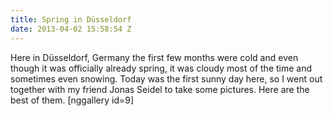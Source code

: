 ```yaml
---
title: Spring in Düsseldorf
date: 2013-04-02 15:58:54 Z
---
```


Here in Düsseldorf, Germany the first few months were cold and even though it was officially already spring, it was cloudy most of the time and sometimes even snowing. Today was the first sunny day here, so I went out together with my friend Jonas Seidel to take some pictures. Here are the best of them. [nggallery id=9]